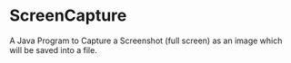 # ScreenCapture
A Java Program to Capture a Screenshot (full screen) as an image which will be saved into a file.
